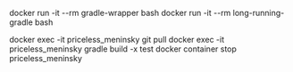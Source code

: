 
docker run -it --rm gradle-wrapper bash
docker run -it --rm long-running-gradle bash


docker exec -it priceless_meninsky git pull
docker exec -it priceless_meninsky gradle build -x test
docker container stop priceless_meninsky